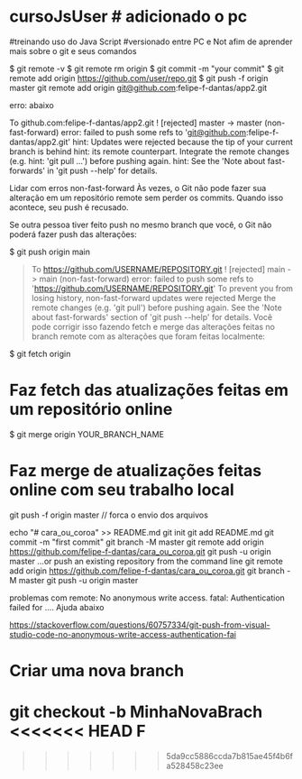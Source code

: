 # cursoJsUser # adicionado o pc

#treinando uso do Java Script
#versionado entre PC e Not afim de aprender mais sobre o git e seus comandos

$ git remote -v
$ git remote rm origin
$ git commit -m "your commit"
$ git remote add origin https://github.com/user/repo.git
$ git push -f origin master
git remote add origin git@github.com:felipe-f-dantas/app2.git

erro: abaixo

To github.com:felipe-f-dantas/app2.git
! [rejected] master -> master (non-fast-forward)
error: failed to push some refs to 'git@github.com:felipe-f-dantas/app2.git'
hint: Updates were rejected because the tip of your current branch is behind
hint: its remote counterpart. Integrate the remote changes (e.g.
hint: 'git pull ...') before pushing again.
hint: See the 'Note about fast-forwards' in 'git push --help' for details.

Lidar com erros non-fast-forward
Às vezes, o Git não pode fazer sua alteração em um repositório remote sem perder os commits. Quando isso acontece, seu push é recusado.

Se outra pessoa tiver feito push no mesmo branch que você, o Git não poderá fazer push das alterações:

$ git push origin main

> To https://github.com/USERNAME/REPOSITORY.git
> ! [rejected] main -> main (non-fast-forward)
> error: failed to push some refs to 'https://github.com/USERNAME/REPOSITORY.git'
> To prevent you from losing history, non-fast-forward updates were rejected
> Merge the remote changes (e.g. 'git pull') before pushing again. See the
> 'Note about fast-forwards' section of 'git push --help' for details.
> Você pode corrigir isso fazendo fetch e merge das alterações feitas no branch remote com as alterações que foram feitas localmente:

$ git fetch origin

# Faz fetch das atualizações feitas em um repositório online

$ git merge origin YOUR_BRANCH_NAME

# Faz merge de atualizações feitas online com seu trabalho local

git push -f origin master // forca o envio dos arquivos

echo "# cara_ou_coroa" >> README.md
git init
git add README.md
git commit -m "first commit"
git branch -M master
git remote add origin https://github.com/felipe-f-dantas/cara_ou_coroa.git
git push -u origin master
…or push an existing repository from the command line
git remote add origin https://github.com/felipe-f-dantas/cara_ou_coroa.git
git branch -M master
git push -u origin master

problemas com remote: No anonymous write access.
fatal: Authentication failed for .... Ajuda abaixo

https://stackoverflow.com/questions/60757334/git-push-from-visual-studio-code-no-anonymous-write-access-authentication-fai


# Criar uma nova branch 

git checkout -b MinhaNovaBrach
<<<<<<< HEAD
F
=======

>>>>>>> 5da9cc5886ccda7b815ae45f4b6fa528458c23ee
